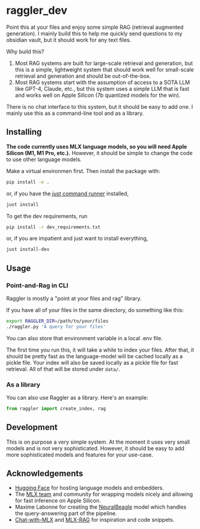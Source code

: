 # raggler_dev

Point this at your files and enjoy some simple RAG (retrieval augmented generation). I mainly build this to help me quickly send questions to my obsidian vault, but it should work for any text files.

Why build this?

1. Most RAG systems are built for large-scale retrieval and generation, but this is a simple, lightweight system that should work well for small-scale retrieval and generation and should be out-of-the-box.
2. Most RAG systems start with the assumption of access to a SOTA LLM like GPT-4, Claude, etc., but this system uses a simple LLM that is fast and works well on Apple Silicon (7b quantized models for the win).

There is no chat interface to this system, but it should be easy to add one. I mainly use this as a command-line tool and as a library.

## Installing

**The code currently uses MLX language models, so you will need Apple Silicon (M1, M1 Pro, etc.).** However, it should be simple to change the code to use other language models.

Make a virtual environmen first. Then install the package with:

```bash
pip install -e . 
```

or, if you have the [*just* command runner](https://github.com/casey/just) installed,

```bash
just install
```

To get the dev requirements, run

```bash
pip install -r dev_requirements.txt
```

or, if you are impatient and just want to install everything,

```bash
just install-dev
```

## Usage

### Point-and-Rag in CLI

Raggler is mostly a "point at your files and rag" library.

If you have all of your files in the same directory, do something like this:

```bash
export RAGGLER_DIR=/path/to/your/files
./raggler.py 'A query for your files'
```

You can also store that environment variable in a local .env file.

The first time you run this, it will take a while to index your files. After that, it should be pretty fast as the language-model will be cached locally as a pickle file. Your index will also be saved locally as a pickle file for fast retrieval. All of that will be stored under `data/`.

### As a library

You can also use Raggler as a library. Here's an example:

```python
from raggler import create_index, rag 
```

## Development

This is on purpose a very simple system. At the moment it uses very small models and is not very sophisticated. However, it should be easy to add more sophisticated models and features for your use-case.

## Acknowledgements

- [Hugging Face](https://huggingface.co/) for hosting language models and embedders.
- The [MLX team](https://github.com/ml-explore/mlx) and community for wrapping models nicely and allowing for fast inference on Apple Silicon.
- Maxime Labonne for creating the [NeuralBeagle](https://huggingface.co/mlabonne/NeuralBeagle14-7B) model which handles the query-answering part of the pipeline.
- [Chat-with-MLX](https://github.com/qnguyen3/chat-with-mlx) and [MLX-RAG](https://github.com/vegaluisjose/mlx-rag) for inspiration and code snippets.
